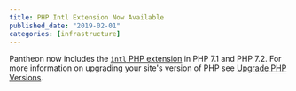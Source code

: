 ```yaml
---
title: PHP Intl Extension Now Available
published_date: "2019-02-01"
categories: [infrastructure]
---
```

Pantheon now includes the [`intl` PHP extension](http://php.net/manual/en/book.intl.php) in PHP 7.1 and PHP 7.2. For more information on upgrading your site's version of PHP see [Upgrade PHP Versions](/guides/php/php-versions).
